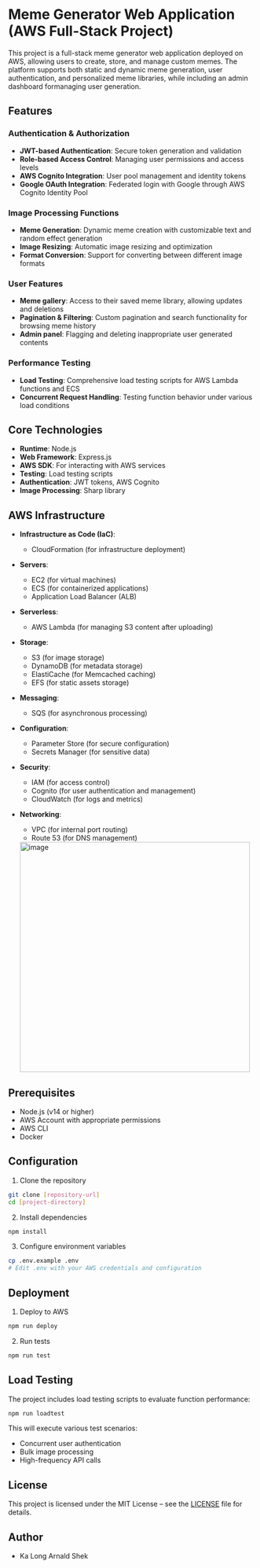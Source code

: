 # Meme Generator Web Application (AWS Full-Stack Project)

This project is a full-stack meme generator web application deployed on AWS, allowing users to create, store, and manage custom memes. The platform supports both static and dynamic meme generation, user authentication, and personalized meme libraries, while including an admin dashboard formanaging user generation.

## Features

### Authentication & Authorization
- **JWT-based Authentication**: Secure token generation and validation
- **Role-based Access Control**: Managing user permissions and access levels
- **AWS Cognito Integration**: User pool management and identity tokens
- **Google OAuth Integration**: Federated login with Google through AWS Cognito Identity Pool

### Image Processing Functions
- **Meme Generation**: Dynamic meme creation with customizable text and random effect generation
- **Image Resizing**: Automatic image resizing and optimization
- **Format Conversion**: Support for converting between different image formats

### User Features
- **Meme gallery**: Access to their saved meme library, allowing updates and deletions
- **Pagination & Filtering**: Custom pagination and search functionality for browsing meme history
- **Admin panel**: Flagging and deleting inappropriate user generated contents

### Performance Testing
- **Load Testing**: Comprehensive load testing scripts for AWS Lambda functions and ECS
- **Concurrent Request Handling**: Testing function behavior under various load conditions


## Core Technologies

- **Runtime**: Node.js
- **Web Framework**: Express.js
- **AWS SDK**: For interacting with AWS services
- **Testing**: Load testing scripts
- **Authentication**: JWT tokens, AWS Cognito
- **Image Processing**: Sharp library

## AWS Infrastructure

- **Infrastructure as Code (IaC)**:
  - CloudFormation (for infrastructure deployment)
- **Servers**:
  - EC2 (for virtual machines)
  - ECS (for containerized applications)
  - Application Load Balancer (ALB)
- **Serverless**:
  - AWS Lambda (for managing S3 content after uploading)
- **Storage**: 
  - S3 (for image storage)
  - DynamoDB (for metadata storage)
  - ElastiCache (for Memcached caching)
  - EFS (for static assets storage)
- **Messaging**: 
  - SQS (for asynchronous processing)
- **Configuration**: 
  - Parameter Store (for secure configuration)
  - Secrets Manager (for sensitive data)
- **Security**:
  - IAM (for access control)
  - Cognito (for user authentication and management)
  - CloudWatch (for logs and metrics)
- **Networking**:
  - VPC (for internal port routing)
  - Route 53 (for DNS management)
    
  <img width="468" alt="image" src="https://github.com/user-attachments/assets/5a7ff0fb-ddda-4950-bf98-a2f565a6410b" />

## Prerequisites

- Node.js (v14 or higher)
- AWS Account with appropriate permissions
- AWS CLI
- Docker

## Configuration

1. Clone the repository
```bash
git clone [repository-url]
cd [project-directory]
```

2. Install dependencies
```bash
npm install
```

3. Configure environment variables
```bash
cp .env.example .env
# Edit .env with your AWS credentials and configuration
```

## Deployment

1. Deploy to AWS
```bash
npm run deploy
```

2. Run tests
```bash
npm run test
```

## Load Testing
The project includes load testing scripts to evaluate function performance:

```bash
npm run loadtest
```

This will execute various test scenarios:
- Concurrent user authentication
- Bulk image processing
- High-frequency API calls

## License
This project is licensed under the MIT License – see the [LICENSE](LICENSE) file for details.

## Author
- Ka Long Arnald Shek



